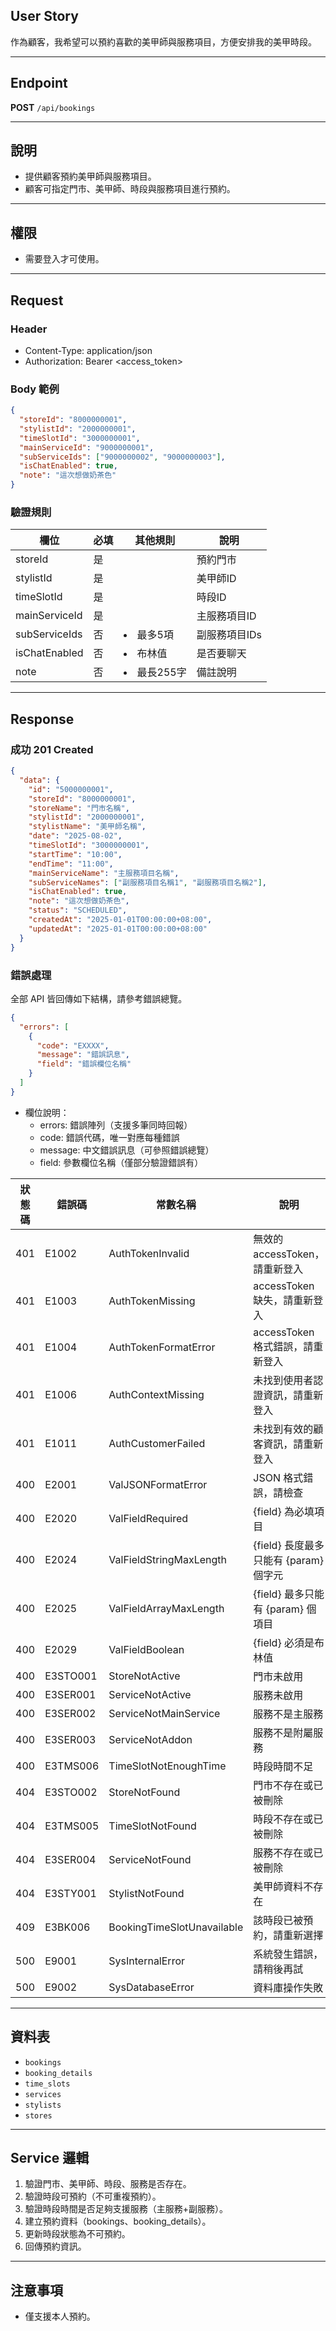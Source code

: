 ## User Story

作為顧客，我希望可以預約喜歡的美甲師與服務項目，方便安排我的美甲時段。

---

## Endpoint

**POST** `/api/bookings`

---

## 說明

- 提供顧客預約美甲師與服務項目。
- 顧客可指定門市、美甲師、時段與服務項目進行預約。

---

## 權限

- 需要登入才可使用。

---

## Request

### Header

- Content-Type: application/json
- Authorization: Bearer <access_token>

### Body 範例

```json
{
  "storeId": "8000000001",
  "stylistId": "2000000001",
  "timeSlotId": "3000000001",
  "mainServiceId": "9000000001",
  "subServiceIds": ["9000000002", "9000000003"],
  "isChatEnabled": true,
  "note": "這次想做奶茶色"
}
```

### 驗證規則

| 欄位          | 必填 | 其他規則      | 說明          |
| ------------- | ---- | ------------- | ------------- |
| storeId       | 是   |               | 預約門市      |
| stylistId     | 是   |               | 美甲師ID      |
| timeSlotId    | 是   |               | 時段ID        |
| mainServiceId | 是   |               | 主服務項目ID  |
| subServiceIds | 否   | <li>最多5項   | 副服務項目IDs |
| isChatEnabled | 否   | <li>布林值    | 是否要聊天    |
| note          | 否   | <li>最長255字 | 備註說明      |

---

## Response

### 成功 201 Created

```json
{
  "data": {
    "id": "5000000001",
    "storeId": "8000000001",
    "storeName": "門市名稱",
    "stylistId": "2000000001",
    "stylistName": "美甲師名稱",
    "date": "2025-08-02",
    "timeSlotId": "3000000001",
    "startTime": "10:00",
    "endTime": "11:00",
    "mainServiceName": "主服務項目名稱",
    "subServiceNames": ["副服務項目名稱1", "副服務項目名稱2"],
    "isChatEnabled": true,
    "note": "這次想做奶茶色",
    "status": "SCHEDULED",
    "createdAt": "2025-01-01T00:00:00+08:00",
    "updatedAt": "2025-01-01T00:00:00+08:00"
  }
}
```

### 錯誤處理

全部 API 皆回傳如下結構，請參考錯誤總覽。

```json
{
  "errors": [
    {
      "code": "EXXXX",
      "message": "錯誤訊息",
      "field": "錯誤欄位名稱"
    }
  ]
}
```

- 欄位說明：
  - errors: 錯誤陣列（支援多筆同時回報）
  - code: 錯誤代碼，唯一對應每種錯誤
  - message: 中文錯誤訊息（可參照錯誤總覽）
  - field: 參數欄位名稱（僅部分驗證錯誤有）

| 狀態碼 | 錯誤碼   | 常數名稱                   | 說明                                  |
| ------ | -------- | -------------------------- | ------------------------------------- |
| 401    | E1002  | AuthTokenInvalid       | 無效的 accessToken，請重新登入        |
| 401    | E1003    | AuthTokenMissing           | accessToken 缺失，請重新登入          |
| 401    | E1004    | AuthTokenFormatError       | accessToken 格式錯誤，請重新登入      |
| 401    | E1006    | AuthContextMissing         | 未找到使用者認證資訊，請重新登入      |
| 401    | E1011    | AuthCustomerFailed         | 未找到有效的顧客資訊，請重新登入      |
| 400    | E2001    | ValJSONFormatError         | JSON 格式錯誤，請檢查                 |
| 400    | E2020    | ValFieldRequired           | {field} 為必填項目                    |
| 400    | E2024    | ValFieldStringMaxLength    | {field} 長度最多只能有 {param} 個字元 |
| 400    | E2025    | ValFieldArrayMaxLength     | {field} 最多只能有 {param} 個項目     |
| 400    | E2029    | ValFieldBoolean            | {field} 必須是布林值                  |
| 400    | E3STO001 | StoreNotActive             | 門市未啟用                            |
| 400    | E3SER001 | ServiceNotActive           | 服務未啟用                            |
| 400    | E3SER002 | ServiceNotMainService      | 服務不是主服務                        |
| 400    | E3SER003 | ServiceNotAddon            | 服務不是附屬服務                      |
| 400    | E3TMS006 | TimeSlotNotEnoughTime      | 時段時間不足                          |
| 404    | E3STO002 | StoreNotFound              | 門市不存在或已被刪除                  |
| 404    | E3TMS005 | TimeSlotNotFound           | 時段不存在或已被刪除                  |
| 404    | E3SER004 | ServiceNotFound            | 服務不存在或已被刪除                  |
| 404    | E3STY001 | StylistNotFound            | 美甲師資料不存在                      |
| 409    | E3BK006  | BookingTimeSlotUnavailable | 該時段已被預約，請重新選擇            |
| 500    | E9001    | SysInternalError           | 系統發生錯誤，請稍後再試              |
| 500    | E9002    | SysDatabaseError           | 資料庫操作失敗                        |

---

## 資料表

- `bookings`
- `booking_details`
- `time_slots`
- `services`
- `stylists`
- `stores`

---

## Service 邏輯

1. 驗證門市、美甲師、時段、服務是否存在。
2. 驗證時段可預約（不可重複預約）。
3. 驗證時段時間是否足夠支援服務（主服務+副服務）。
4. 建立預約資料（bookings、booking_details）。
5. 更新時段狀態為不可預約。
6. 回傳預約資訊。

---

## 注意事項

- 僅支援本人預約。
